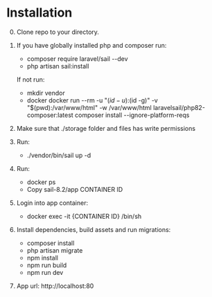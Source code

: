 # Installation

0. Clone repo to your directory.

1. If you have globally installed php and composer run:
    - composer require laravel/sail --dev
    - php artisan sail:install
    
   If not run:
   - mkdir vendor
   - docker docker run --rm -u "$(id -u):$(id -g)" -v "$(pwd):/var/www/html" -w /var/www/html laravelsail/php82-composer:latest composer install --ignore-platform-reqs

2. Make sure that ./storage folder and files has write permissions

3. Run:
    - ./vendor/bin/sail up -d
   
4. Run:
    - docker ps
    - Copy sail-8.2/app CONTAINER ID

5. Login into app container: 
    - docker exec -it {CONTAINER ID} /bin/sh

6. Install dependencies, build assets and run migrations:
    - composer install
    - php artisan migrate
    - npm install
    - npm run build
    - npm run dev
    
7. App url:
   http://localhost:80
